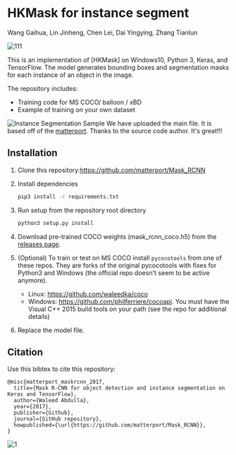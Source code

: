 
# HKMask for instance segment
Wang Gaihua,  Lin Jinheng,  Chen Lei,   Dai Yingying,   Zhang Tianlun

![111](https://user-images.githubusercontent.com/52806183/145698950-9bda091f-572b-43e8-942d-7993fe9c0173.png)

This is an implementation of [HKMask] on Windows10, Python 3, Keras, and TensorFlow. The model generates bounding boxes and segmentation masks for each instance of an object in the image. 

The repository includes:
* Training code for MS COCO/ balloon /  xBD
* Example of training on your own dataset

![Instance Segmentation Sample](assets/street.png)
We have uploaded the main file.  It is based off of the [matterport](https://github.com/matterport/Mask_RCNN). Thanks to the source code author. It's great!!!




## Installation
1. Clone this repository:https://github.com/matterport/Mask_RCNN
2. Install dependencies
   ```bash
   pip3 install -r requirements.txt
   ```
3. Run setup from the repository root directory
    ```bash
    python3 setup.py install
    ``` 
3. Download pre-trained COCO weights (mask_rcnn_coco.h5) from the [releases page](https://github.com/matterport/Mask_RCNN/releases).
4. (Optional) To train or test on MS COCO install `pycocotools` from one of these repos. They are forks of the original pycocotools with fixes for Python3 and Windows (the official repo doesn't seem to be active anymore).

    * Linux: https://github.com/waleedka/coco
    * Windows: https://github.com/philferriere/cocoapi.
    You must have the Visual C++ 2015 build tools on your path (see the repo for additional details)
5. Replace the model file.

## Citation
Use this bibtex to cite this repository:
```
@misc{matterport_maskrcnn_2017,
  title={Mask R-CNN for object detection and instance segmentation on Keras and TensorFlow},
  author={Waleed Abdulla},
  year={2017},
  publisher={Github},
  journal={GitHub repository},
  howpublished={\url{https://github.com/matterport/Mask_RCNN}},
}
```

![1](https://user-images.githubusercontent.com/52806183/145698987-64a64ce2-1bc5-4214-ac7b-e30bbaa91803.png)
